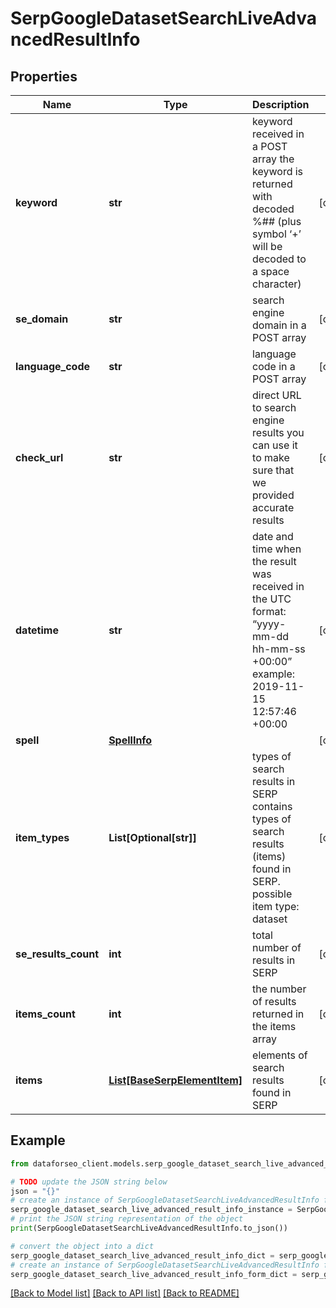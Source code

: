 # SerpGoogleDatasetSearchLiveAdvancedResultInfo


## Properties

Name | Type | Description | Notes
------------ | ------------- | ------------- | -------------
**keyword** | **str** | keyword received in a POST array the keyword is returned with decoded %## (plus symbol ‘+’ will be decoded to a space character) | [optional] 
**se_domain** | **str** | search engine domain in a POST array | [optional] 
**language_code** | **str** | language code in a POST array | [optional] 
**check_url** | **str** | direct URL to search engine results you can use it to make sure that we provided accurate results | [optional] 
**datetime** | **str** | date and time when the result was received in the UTC format: “yyyy-mm-dd hh-mm-ss +00:00” example: 2019-11-15 12:57:46 +00:00 | [optional] 
**spell** | [**SpellInfo**](SpellInfo.md) |  | [optional] 
**item_types** | **List[Optional[str]]** | types of search results in SERP contains types of search results (items) found in SERP. possible item type: dataset | [optional] 
**se_results_count** | **int** | total number of results in SERP | [optional] 
**items_count** | **int** | the number of results returned in the items array | [optional] 
**items** | [**List[BaseSerpElementItem]**](BaseSerpElementItem.md) | elements of search results found in SERP | [optional] 

## Example

```python
from dataforseo_client.models.serp_google_dataset_search_live_advanced_result_info import SerpGoogleDatasetSearchLiveAdvancedResultInfo

# TODO update the JSON string below
json = "{}"
# create an instance of SerpGoogleDatasetSearchLiveAdvancedResultInfo from a JSON string
serp_google_dataset_search_live_advanced_result_info_instance = SerpGoogleDatasetSearchLiveAdvancedResultInfo.from_json(json)
# print the JSON string representation of the object
print(SerpGoogleDatasetSearchLiveAdvancedResultInfo.to_json())

# convert the object into a dict
serp_google_dataset_search_live_advanced_result_info_dict = serp_google_dataset_search_live_advanced_result_info_instance.to_dict()
# create an instance of SerpGoogleDatasetSearchLiveAdvancedResultInfo from a dict
serp_google_dataset_search_live_advanced_result_info_form_dict = serp_google_dataset_search_live_advanced_result_info.from_dict(serp_google_dataset_search_live_advanced_result_info_dict)
```
[[Back to Model list]](../README.md#documentation-for-models) [[Back to API list]](../README.md#documentation-for-api-endpoints) [[Back to README]](../README.md)


